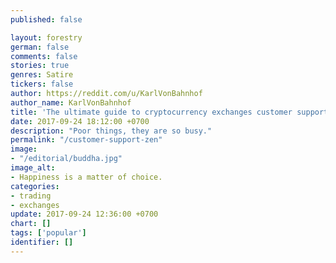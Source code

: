 ```yaml
---
published: false

layout: forestry
german: false
comments: false
stories: true
genres: Satire
tickers: false
author: https://reddit.com/u/KarlVonBahnhof
author_name: KarlVonBahnhof
title: 'The ultimate guide to cryptocurrency exchanges customer support'
date: 2017-09-24 18:12:00 +0700
description: "Poor things, they are so busy."
permalink: "/customer-support-zen"
image:
- "/editorial/buddha.jpg"
image_alt:
- Happiness is a matter of choice.
categories:
- trading
- exchanges
update: 2017-09-24 12:36:00 +0700
chart: []
tags: ['popular']
identifier: []
---
```


